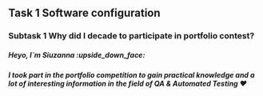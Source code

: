 <h2>Task 1 Software configuration
<h3>Subtask 1 Why did I decade to participate in portfolio contest?
<h5>  Heyo, I`m Siuzanna 	:upside_down_face:
<h5> I took part in the portfolio competition to gain practical knowledge and a lot of interesting information in the field of QA & Automated Testing ❤️
